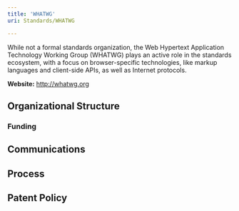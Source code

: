 ```yaml
---
title: 'WHATWG'
uri: Standards/WHATWG

---
```

While not a formal standards organization, the Web Hypertext Application Technology Working Group (WHATWG) plays an active role in the standards ecosystem, with a focus on browser-specific technologies, like markup languages and client-side APIs, as well as Internet protocols.

**Website:** <http://whatwg.org>

## Organizational Structure

### Funding

## Communications

## Process

## Patent Policy
